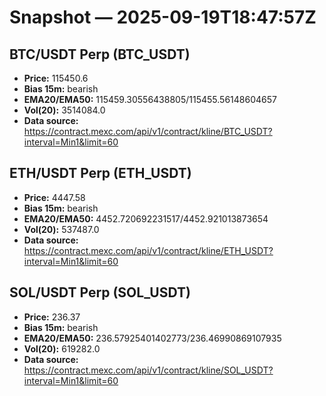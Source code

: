# Snapshot — 2025-09-19T18:47:57Z

## BTC/USDT Perp (BTC_USDT)
- **Price:** 115450.6
- **Bias 15m:** bearish
- **EMA20/EMA50:** 115459.30556438805/115455.56148604657
- **Vol(20):** 3514084.0
- **Data source:** https://contract.mexc.com/api/v1/contract/kline/BTC_USDT?interval=Min1&limit=60

## ETH/USDT Perp (ETH_USDT)
- **Price:** 4447.58
- **Bias 15m:** bearish
- **EMA20/EMA50:** 4452.720692231517/4452.921013873654
- **Vol(20):** 537487.0
- **Data source:** https://contract.mexc.com/api/v1/contract/kline/ETH_USDT?interval=Min1&limit=60

## SOL/USDT Perp (SOL_USDT)
- **Price:** 236.37
- **Bias 15m:** bearish
- **EMA20/EMA50:** 236.57925401402773/236.46990869107935
- **Vol(20):** 619282.0
- **Data source:** https://contract.mexc.com/api/v1/contract/kline/SOL_USDT?interval=Min1&limit=60
